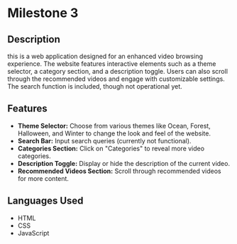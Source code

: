 # Milestone 3

## Description
this is a web application designed for an enhanced video browsing experience. The website features interactive elements such as a theme selector, a category section, and a description toggle. Users can also scroll through the recommended videos and engage with customizable settings. The search function is included, though not operational yet.

## Features
- **Theme Selector:** Choose from various themes like Ocean, Forest, Halloween, and Winter to change the look and feel of the website.
- **Search Bar:** Input search queries (currently not functional).
- **Categories Section:** Click on "Categories" to reveal more video categories.
- **Description Toggle:** Display or hide the description of the current video.
- **Recommended Videos Section:** Scroll through recommended videos for more content.

## Languages Used
- HTML
- CSS
- JavaScript
